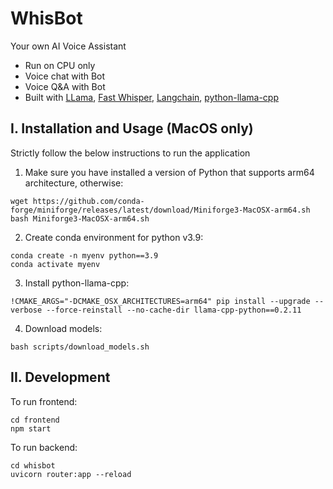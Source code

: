# WhisBot
Your own AI Voice Assistant

- Run on CPU only
- Voice chat with Bot
- Voice Q&A with Bot
- Built with [LLama](), [Fast Whisper](), [Langchain](), [python-llama-cpp]()

## I. Installation and Usage (MacOS only)
Strictly follow the below instructions to run the application

1. Make sure you have installed a version of Python that supports arm64 architecture, otherwise:
```
wget https://github.com/conda-forge/miniforge/releases/latest/download/Miniforge3-MacOSX-arm64.sh
bash Miniforge3-MacOSX-arm64.sh
```
2. Create conda environment for python v3.9:
```
conda create -n myenv python==3.9
conda activate myenv
```
3. Install python-llama-cpp:
```
!CMAKE_ARGS="-DCMAKE_OSX_ARCHITECTURES=arm64" pip install --upgrade --verbose --force-reinstall --no-cache-dir llama-cpp-python==0.2.11
```
4. Download models:
```
bash scripts/download_models.sh
```
## II. Development
To run frontend:
```
cd frontend
npm start
```
To run backend:
```
cd whisbot
uvicorn router:app --reload
```

